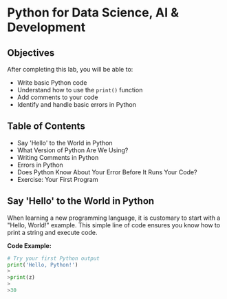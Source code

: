# Python for Data Science, AI & Development
## Objectives
After completing this lab, you will be able to:
- Write basic Python code
- Understand how to use the `print()` function
- Add comments to your code
- Identify and handle basic errors in Python

## Table of Contents
- Say 'Hello' to the World in Python
- What Version of Python Are We Using?
- Writing Comments in Python
- Errors in Python
- Does Python Know About Your Error Before It Runs Your Code?
- Exercise: Your First Program

## Say 'Hello' to the World in Python
When learning a new programming language, it is customary to start with a "Hello, World!" example. This simple line of code ensures you know how to print a string and execute code.

**Code Example:**
```python
# Try your first Python output
print('Hello, Python!')
>
>print(z)
>
>30


